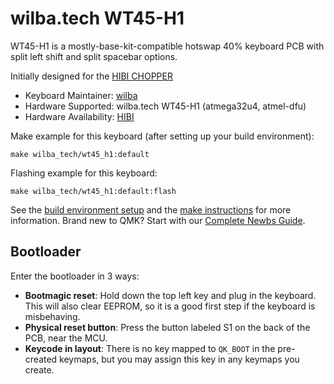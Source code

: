 # wilba.tech WT45-H1

WT45-H1 is a mostly-base-kit-compatible hotswap 40% keyboard PCB with split left shift and split spacebar options.

Initially designed for the [HIBI CHOPPER](https://hibi.mx/products/chopper)

-   Keyboard Maintainer: [wilba](https://github.com/wilba)
-   Hardware Supported: wilba.tech WT45-H1 (atmega32u4, atmel-dfu)
-   Hardware Availability: [HIBI](https://hibi.mx/products/chopper)

Make example for this keyboard (after setting up your build environment):

    make wilba_tech/wt45_h1:default

Flashing example for this keyboard:

    make wilba_tech/wt45_h1:default:flash

See the [build environment setup](https://docs.qmk.fm/#/getting_started_build_tools) and the [make instructions](https://docs.qmk.fm/#/getting_started_make_guide) for more information. Brand new to QMK? Start with our [Complete Newbs Guide](https://docs.qmk.fm/#/newbs).

## Bootloader

Enter the bootloader in 3 ways:

* **Bootmagic reset**: Hold down the top left key and plug in the keyboard. This will also clear EEPROM, so it is a good first step if the keyboard is misbehaving.
* **Physical reset button**: Press the button labeled S1 on the back of the PCB, near the MCU.
* **Keycode in layout**: There is no key mapped to `QK_BOOT` in the pre-created keymaps, but you may assign this key in any keymaps you create.
